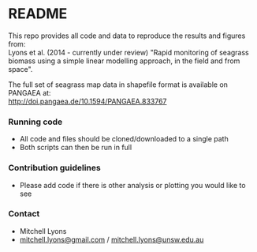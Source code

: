 # README #

This repo provides all code and data to reproduce the results and figures from:  
Lyons et al. (2014 - currently under review) "Rapid monitoring of seagrass biomass using a simple linear modelling approach, in the field and from space".

The full set of seagrass map data in shapefile format is available on PANGAEA at:  
http://doi.pangaea.de/10.1594/PANGAEA.833767

### Running code ###

* All code and files should be cloned/downloaded to a single path
* Both scripts can then be run in full

### Contribution guidelines ###

* Please add code if there is other analysis or plotting you would like to see

### Contact ###

* Mitchell Lyons
* mitchell.lyons@gmail.com / mitchell.lyons@unsw.edu.au